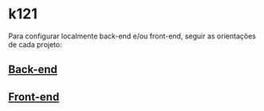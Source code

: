 # k121

Para configurar localmente back-end e/ou front-end, seguir as orientações de cada projeto:

## [Back-end](https://github.com/trbarin/k121/backend)

## [Front-end](https://github.com/trbarin/k121/frontend)
